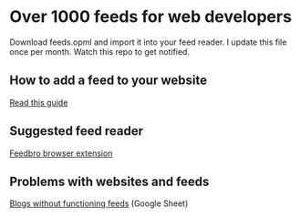# Over 1000 feeds for web developers

Download feeds.opml and import it into your feed reader. I update this file once per month. Watch this repo to get notified.

## How to add a feed to your website

[Read this guide](https://danburzo.ro/add-a-web-feed/)

## Suggested feed reader

[Feedbro browser extension](https://nodetics.com/feedbro/)

## Problems with websites and feeds

[Blogs without functioning feeds](https://docs.google.com/spreadsheets/d/e/2PACX-1vQA9Av3-Mx2ZU7Ez8_vqZS43J0MiJnipNoei8Tsjc-bs_Dax3k1LX1b8xs0JV_6zSmU9BqnQiObH6pD/pubhtml) (Google Sheet)
